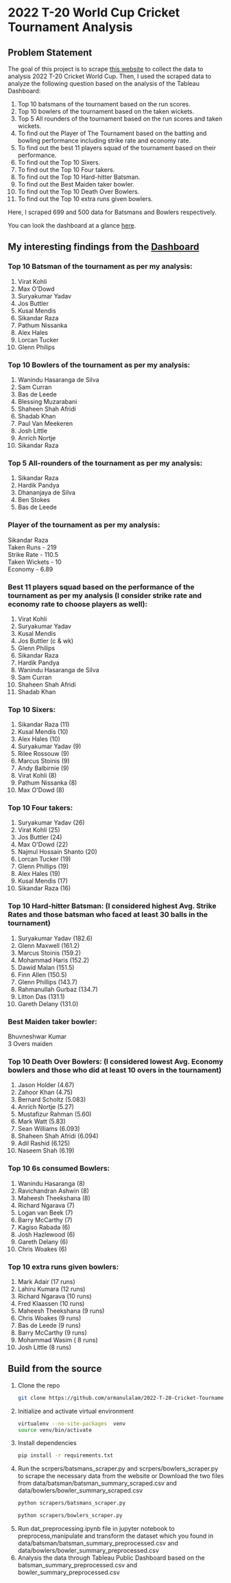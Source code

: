 # 2022 T-20 World Cup Cricket Tournament Analysis

## Problem Statement
The goal of this project is to scrape [this website](https://www.espncricinfo.com/records/tournament/team-match-results/icc-men-s-t20-world-cup-2022-23-14450) to collect the data to analysis 2022 T-20 Cricket World Cup. Then, I used the scraped data to analyze the following question based on the analysis of the Tableau Dashboard:
1. Top 10 batsmans of the tournament based on the run scores.
2. Top 10 bowlers of the tournament based on the taken wickets.
3. Top 5 All rounders of the tournament based on the run scores and taken wickets. 
4. To find out the Player of The Tournament based on the batting and bowling performance including strike rate and economy rate.
5. To find out the best 11 players squad of the tournament based on their performance.
6. To find out the Top 10 Sixers.
7. To find out the Top 10 Four takers.
8. To find out the Top 10 Hard-hitter Batsman.
9. To find out the Best Maiden taker bowler.
10. To find out the Top 10 Death Over Bowlers.
11. To find out the Top 10 extra runs given bowlers.

Here, I scraped 699 and 500 data for Batsmans and Bowlers respectively.

You can look the dashboard at a glance [here](https://public.tableau.com/app/profile/armanul.alam/viz/2022T20WorldCupCricketTournamentAnalysis/Top10batsmansbowlersandextrarungivenbowlers?publish=yes).

## My interesting findings from the [Dashboard](https://public.tableau.com/app/profile/armanul.alam/viz/2022T20WorldCupCricketTournamentAnalysis/Top10batsmansbowlersandextrarungivenbowlers?publish=yes)

### Top 10 Batsman of the tournament as per my analysis:
1. Virat Kohli 
2. Max O'Dowd
3. Suryakumar Yadav
4. Jos Buttler
5. Kusal Mendis
6. Sikandar Raza
7. Pathum Nissanka
8. Alex Hales
9. Lorcan Tucker
10. Glenn Philips

### Top 10 Bowlers of the tournament as per my analysis:
1. Wanindu Hasaranga de Silva
2. Sam Curran
3. Bas de Leede
4. Blessing Muzarabani
5. Shaheen Shah Afridi
6. Shadab Khan
7. Paul Van Meekeren
8. Josh Little
9. Anrich Nortje
10. Sikandar Raza

### Top 5 All-rounders of the tournament as per my analysis:
1. Sikandar Raza
2. Hardik Pandya
3. Dhananjaya de Silva
4. Ben Stokes
5. Bas de Leede

### Player of the tournament as per my analysis: </br>
Sikandar Raza </br>
Taken Runs - 219 </br>
Strike Rate - 110.5 </br>
Taken Wickets - 10 </br>
Economy - 6.89 </br>

### Best 11 players squad based on the performance of the tournament as per my analysis (I consider strike rate and economy rate to choose players as well):
1. Virat Kohli
2. Suryakumar Yadav
3. Kusal Mendis
4. Jos Buttler (c & wk)
5. Glenn Philips
6. Sikandar Raza
7. Hardik Pandya
8. Wanindu Hasaranga de Silva
9. Sam Curran
10. Shaheen Shah Afridi  
11. Shadab Khan

### Top 10 Sixers:
1. Sikandar Raza (11)
2. Kusal Mendis (10)
3. Alex Hales (10)
4. Suryakumar Yadav (9)
5. Rilee Rossouw (9)
6. Marcus Stoinis (9)
7. Andy Balbirnie (9)
8. Virat Kohli (8)
9. Pathum Nissanka (8)
10. Max O'Dowd (8)

### Top 10 Four takers:
1. Suryakumar Yadav (26)
2. Virat Kohli (25)
3. Jos Buttler (24)
4. Max O'Dowd (22)
5. Najmul Hossain Shanto (20)
6. Lorcan Tucker (19)
7. Glenn Phillips (19)
8. Alex Hales (19)
9. Kusal Mendis (17)
10. Sikandar Raza (16)

### Top 10 Hard-hitter Batsman: (I considered highest Avg. Strike Rates and those batsman who faced at least 30 balls in the tournament)
1. Suryakumar Yadav (182.6)
2. Glenn Maxwell (161.2)
3. Marcus Stoinis (159.2)
4. Mohammad Haris (152.2)
5. Dawid Malan (151.5)
6. Finn Allen (150.5)
7. Glenn Phillips (143.7)
8. Rahmanullah Gurbaz (134.7)
9. Litton Das (131.1)
10. Gareth Delany (131.0)

### Best Maiden taker bowler: </br>
Bhuvneshwar Kumar </br>
3 Overs maiden

### Top 10 Death Over Bowlers: (I considered lowest Avg. Economy bowlers and those who did at least 10 overs in the tournament)
1. Jason Holder (4.67)
2. Zahoor Khan (4.75)
3. Bernard Scholtz (5.083)
4. Anrich Nortje (5.27)
5. Mustafizur Rahman (5.60)
6. Mark Watt (5.83)
7. Sean Williams (6.093)
8. Shaheen Shah Afridi (6.094)
9. Adil Rashid (6.125)
10. Naseem Shah (6.19)

### Top 10 6s consumed Bowlers:
1. Wanindu Hasaranga (8)
2. Ravichandran Ashwin (8)
3. Maheesh Theekshana (8)
4. Richard Ngarava (7)
5. Logan van Beek (7)
6. Barry McCarthy (7)
7. Kagiso Rabada (6)
8. Josh Hazlewood (6)
9. Gareth Delany (6)
10. Chris Woakes (6)

### Top 10 extra runs given bowlers:
1. Mark Adair (17 runs)
2. Lahiru Kumara (12 runs)
3. Richard Ngarava (10 runs)
4. Fred Klaassen (10 runs)
5. Maheesh Theekshana (9 runs)
6. Chris Woakes (9 runs)
7. Bas de Leede (9 runs)
8. Barry McCarthy (9 runs)
9. Mohammad Wasim ( 8 runs)
10. Josh Little (8 runs)

## Build from the source
1. Clone the repo
   ```bash
   git clone https://github.com/armanulalam/2022-T-20-Cricket-Tournament-Analysis.git
   ```
2. Initialize and activate virtual environment
   ```bash
   virtualenv --no-site-packages  venv
   source venv/bin/activate
   ```
3. Install dependencies
   ```bash
   pip install -r requirements.txt
   ```
4. Run the scrpers/batsmans_scraper.py and scrpers/bowlers_scraper.py to scrape the necessary data from the website or Download the two files from data/batsman/batsman_summary_scraped.csv and data/bowlers/bowler_summary_scraped.csv
   ```bash
   python scrapers/batsmans_scraper.py
   ```
   ```bash
   python scrapers/bowlers_scraper.py
   ```
5. Run dat_preprocessing.ipynb file in jupyter notebook to preprocess,manipulate and transform the dataset which you found in data/batsman/batsman_summary_preprocessed.csv and data/bowlers/bowler_summary_preprocessed.csv
6. Analysis the data through Tableau Public Dashboard based on the batsman_summary_preprocessed.csv and bowler_summary_preprocessed.csv



